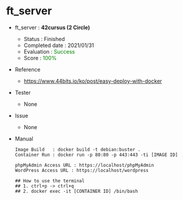 
# ft_server
- ft_server : **42cursus (2 Circle)**
   - Status : Finished
   - Completed date : 2021/01/31
   - Evaluation : <span style="color: #008000">Success</sapn>
   - Score : <span style="color: #008000">100%</sapn>

- Reference
   - https://www.44bits.io/ko/post/easy-deploy-with-docker

- Tester
  - None

- Issue
  - None

- Manual
    ```
    Image Build   : docker build -t debian:buster .
    Container Run : docker run -p 80:80 -p 443:443 -ti [IMAGE ID]

    phpMyAdmin Access URL : https://localhost/phpMyAdmin
    WordPress Access URL : https://localhost/wordpress

    ## How to use the terminal
    ## 1. ctrl+p -> ctrl+q
    ## 2. docker exec -it [CONTAINER ID] /bin/bash
    ```